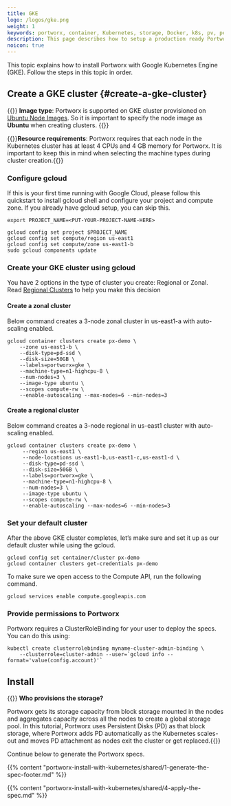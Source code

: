 ```yaml
---
title: GKE
logo: /logos/gke.png
weight: 1
keywords: portworx, container, Kubernetes, storage, Docker, k8s, pv, persistent disk, gke, gce
description: This page describes how to setup a production ready Portworx cluster in a Google Kubernetes Engine (GKE).
noicon: true
---
```


This topic explains how to install Portworx with Google Kubernetes Engine (GKE). Follow the steps in this topic in order.

## Create a GKE cluster {#create-a-gke-cluster}

{{<info>}} **Image type**: Portworx is supported on GKE cluster provisioned on [Ubuntu Node Images](https://cloud.google.com/kubernetes-engine/docs/node-images). So it is important to specify the node image as **Ubuntu** when creating clusters. {{</info>}}

{{<info>}}**Resource requirements**: Portworx requires that each node in the Kubernetes cluster has at least 4 CPUs and 4 GB memory for Portworx. It is important to keep this in mind when selecting the machine types during cluster creation.{{</info>}}

### Configure gcloud

If this is your first time running with Google Cloud, please follow this quickstart to install gcloud shell and configure your project and compute zone. If you already have gcloud setup, you can skip this.

```text
export PROJECT_NAME=<PUT-YOUR-PROJECT-NAME-HERE>
```


```text
gcloud config set project $PROJECT_NAME
gcloud config set compute/region us-east1
gcloud config set compute/zone us-east1-b
sudo gcloud components update
```

### Create your GKE cluster using gcloud

You have 2 options in the type of cluster you create: Regional or Zonal. Read [Regional Clusters](https://cloud.google.com/kubernetes-engine/docs/concepts/regional-clusters) to help you make this decision

#### Create a zonal cluster

Below command creates a 3-node zonal cluster in us-east1-a with auto-scaling enabled.

```text
gcloud container clusters create px-demo \
    --zone us-east1-b \
    --disk-type=pd-ssd \
    --disk-size=50GB \
    --labels=portworx=gke \
    --machine-type=n1-highcpu-8 \
    --num-nodes=3 \
    --image-type ubuntu \
    --scopes compute-rw \
    --enable-autoscaling --max-nodes=6 --min-nodes=3
```

#### Create a regional cluster

Below command creates a 3-node regional in us-east1 cluster with auto-scaling enabled.

```text
gcloud container clusters create px-demo \
     --region us-east1 \
     --node-locations us-east1-b,us-east1-c,us-east1-d \
     --disk-type=pd-ssd \
     --disk-size=50GB \
     --labels=portworx=gke \
     --machine-type=n1-highcpu-8 \
     --num-nodes=3 \
     --image-type ubuntu \
     --scopes compute-rw \
     --enable-autoscaling --max-nodes=6 --min-nodes=3
```

### Set your default cluster

After the above GKE cluster completes, let’s make sure and set it up as our default cluster while using the gcloud.

```text
gcloud config set container/cluster px-demo
gcloud container clusters get-credentials px-demo
```

To make sure we open access to the Compute API, run the following command.

```text
gcloud services enable compute.googleapis.com
```

### Provide permissions to Portworx

Portworx requires a ClusterRoleBinding for your user to deploy the specs. You can do this using:

```text
kubectl create clusterrolebinding myname-cluster-admin-binding \
    --clusterrole=cluster-admin --user=`gcloud info --format='value(config.account)'`
```

## Install

{{<info>}} **Who provisions the storage?**

Portworx gets its storage capacity from block storage mounted in the nodes and aggregates capacity across all the nodes to create a global storage pool. In this tutorial, Portworx uses Persistent Disks (PD) as that block storage, where Portworx adds PD automatically as the Kubernetes scales-out and moves PD attachment as nodes exit the cluster or get replaced.{{</info>}}

Continue below to generate the Portworx specs.

{{% content "portworx-install-with-kubernetes/shared/1-generate-the-spec-footer.md" %}}

{{% content "portworx-install-with-kubernetes/shared/4-apply-the-spec.md" %}}
